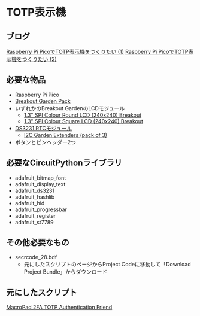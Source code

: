 # TOTP表示機

## ブログ

[Raspberry Pi PicoでTOTP表示機をつくりたい (1)](https://akkiesoft.hatenablog.jp/entry/20211205/1638635777)
[Raspberry Pi PicoでTOTP表示機をつくりたい (2)](https://akkiesoft.hatenablog.jp/entry/20211209/1638976467)

## 必要な物品

* Raspberry Pi Pico
* [Breakout Garden Pack](https://shop.pimoroni.com/products/pico-breakout-garden-pack)
* いずれかのBreakout GardenのLCDモジュール
    * [1.3" SPI Colour Round LCD (240x240) Breakout](https://shop.pimoroni.com/products/1-3-spi-colour-round-lcd-240x240-breakout)
    * [1.3" SPI Colour Square LCD (240x240) Breakout](https://shop.pimoroni.com/products/1-3-spi-colour-lcd-240x240-breakout)
* [DS3231 RTCモジュール](https://www.switch-science.com/catalog/5335/)
    * [I2C Garden Extenders (pack of 3)](https://shop.pimoroni.com/products/garden-extender)
* ボタンとピンヘッダー2つ

## 必要なCircuitPythonライブラリ

* adafruit_bitmap_font
* adafruit_display_text
* adafruit_ds3231
* adafruit_hashlib
* adafruit_hid
* adafruit_progressbar
* adafruit_register
* adafruit_st7789

## その他必要なもの

* secrcode_28.bdf
    * 元にしたスクリプトのページからProject Codeに移動して「Download Project Bundle」からダウンロード

## 元にしたスクリプト

[MacroPad 2FA TOTP Authentication Friend](https://learn.adafruit.com/macropad-2fa-totp-authentication-friend)